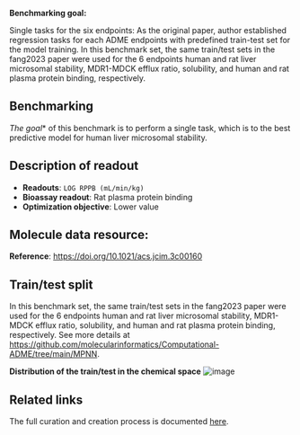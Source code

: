 **Benchmarking goal:** 

Single tasks for the six endpoints: As the original paper, author established regression tasks for each ADME endpoints with predefined train-test set for the model training. In this benchmark set, the same train/test sets in the fang2023 paper were used for the 6 endpoints human and rat liver microsomal stability, MDR1-MDCK efflux ratio, solubility, and human and rat plasma protein binding, respectively. 

## Benchmarking
*The goal** of this benchmark is to perform a single task, which is to the best predictive model for human liver microsomal stability. 


## Description of readout 
- **Readouts**: `LOG RPPB (mL/min/kg)`
- **Bioassay readout**: Rat plasma protein binding 
- **Optimization objective**: Lower value


## Molecule data resource:
**Reference**: https://doi.org/10.1021/acs.jcim.3c00160

## Train/test split
In this benchmark set, the same train/test sets in the fang2023 paper were used for the 6 endpoints human and rat liver microsomal stability, MDR1-MDCK efflux ratio, solubility, and human and rat plasma protein binding, respectively. 
See more details at https://github.com/molecularinformatics/Computational-ADME/tree/main/MPNN.

**Distribution of the train/test in the chemical space**
![image](https://storage.googleapis.com/polaris-public/datasets/ADME/fang2023/figures/fang2023_ADME_public_v1_hPPB_tsne_fang2023split.png)

## Related links
The full curation and creation process is documented [here](https://github.com/polaris-hub/polaris-recipes/blob/main/01_ADME).
